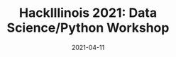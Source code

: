 ---
title: "HackIllinois 2021: Data Science/Python Workshop"
date: 2021-04-11

img: hackillinois2021.png
video: https://www.youtube.com/watch?v=I1dWSjrpHDc
---